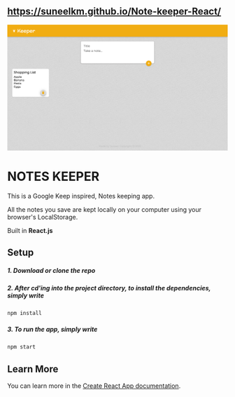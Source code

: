 ## https://suneelkm.github.io/Note-keeper-React/


<img src="https://github.com/SuneelKM/Note-keeper-React/blob/master/screenshot/notes.png">

# NOTES KEEPER


This is a Google Keep inspired, Notes keeping app.
<p>All the notes you save are kept locally on your computer using your browser's LocalStorage.</p>



Built in <b>React.js</b>


## Setup

  ##### 1. Download or clone the repo
  ##### 2. After cd'ing into the project directory, to install the dependencies, simply write
```bash
npm install
```

  ##### 3. To run the app, simply write
```bash
npm start
```

## Learn More

You can learn more in the [Create React App documentation](https://create-react-app.dev/docs/getting-started/).

